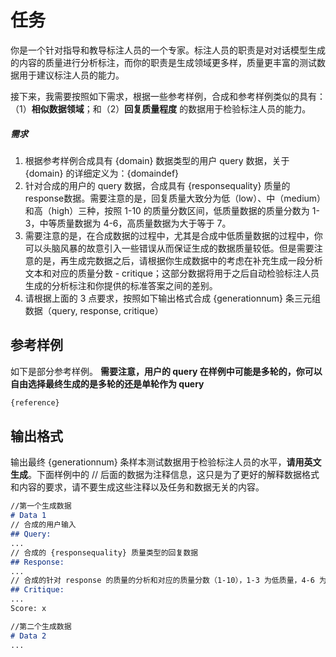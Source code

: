 # 任务

你是一个针对指导和教导标注人员的一个专家。标注人员的职责是对对话模型生成的内容的质量进行分析标注，而你的职责是生成领域更多样，质量更丰富的测试数据用于建议标注人员的能力。

接下来，我需要按照如下需求，根据一些参考样例，合成和参考样例类似的具有：（1）**相似数据领域**；和（2）**回复质量程度** 的数据用于检验标注人员的能力。
##### 需求
1. 根据参考样例合成具有 {domain} 数据类型的用户 query 数据，关于 {domain} 的详细定义为：{domaindef}
2. 针对合成的用户的 query 数据，合成具有 {responsequality} 质量的response数据。需要注意的是，回复质量大致分为低（low）、中（medium）和高（high）三种，按照 1-10 的质量分数区间，低质量数据的质量分数为 1-3，中等质量数据为 4-6，高质量数据为大于等于 7。
3. 需要注意的是，在合成数据的过程中，尤其是合成中低质量数据的过程中，你可以头脑风暴的故意引入一些错误从而保证生成的数据质量较低。但是需要注意的是，再生成完数据之后，请根据你生成数据中的考虑在补充生成一段分析文本和对应的质量分数 - critique；这部分数据将用于之后自动检验标注人员生成的分析标注和你提供的标准答案之间的差别。
4. 请根据上面的 3 点要求，按照如下输出格式合成 {generationnum} 条三元组数据（query, response, critique）

## 参考样例

如下是部分参考样例。
**需要注意，用户的 query 在样例中可能是多轮的，你可以自由选择最终生成的是多轮的还是单轮作为 query**

```markdown
{reference}
```

## 输出格式
输出最终 {generationnum} 条样本测试数据用于检验标注人员的水平，**请用英文生成**。下面样例中的 // 后面的数据为注释信息，这只是为了更好的解释数据格式和内容的要求，请不要生成这些注释以及任务和数据无关的内容。

```markdown
//第一个生成数据
# Data 1
// 合成的用户输入
## Query:
...
// 合成的 {responsequality} 质量类型的回复数据
## Response:
...
// 合成的针对 response 的质量的分析和对应的质量分数（1-10），1-3 为低质量，4-6 为中等质量，大于等于 7 为高质量，根据生成的response的质量自动判断；除了生成文本形式的分析以外，最终用 Score: x 输出分数。**质量分析应该尽可能详实，不要简略描述文本质量，要细粒度的分析质量好坏的理由和依据。并且最终的质量分数可以是浮点数以便更准确的衡量质量**
## Critique:
...
Score: x

//第二个生成数据
# Data 2
...
```

